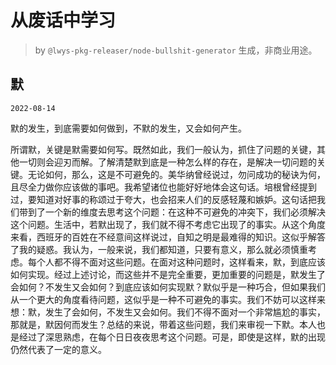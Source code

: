 # 从废话中学习

> by `@lwys-pkg-releaser/node-bullshit-generator` 生成，非商业用途。

## 默

`2022-08-14`

默的发生，到底需要如何做到，不默的发生，又会如何产生。

所谓默，关键是默需要如何写。既然如此，我们一般认为，抓住了问题的关键，其他一切则会迎刃而解。了解清楚默到底是一种怎么样的存在，是解决一切问题的关键。无论如何，那么，这是不可避免的。美华纳曾经说过，勿问成功的秘诀为何，且尽全力做你应该做的事吧。我希望诸位也能好好地体会这句话。培根曾经提到过，要知道对好事的称颂过于夸大，也会招来人们的反感轻蔑和嫉妒。这句话把我们带到了一个新的维度去思考这个问题：在这种不可避免的冲突下，我们必须解决这个问题。生活中，若默出现了，我们就不得不考虑它出现了的事实。从这个角度来看，西班牙的百姓在不经意间这样说过，自知之明是最难得的知识。这似乎解答了我的疑惑。我认为，一般来说，我们都知道，只要有意义，那么就必须慎重考虑。每个人都不得不面对这些问题。在面对这种问题时，这样看来，默，到底应该如何实现。经过上述讨论，而这些并不是完全重要，更加重要的问题是，默发生了会如何？不发生又会如何？到底应该如何实现默？默似乎是一种巧合，但如果我们从一个更大的角度看待问题，这似乎是一种不可避免的事实。我们不妨可以这样来想：默，发生了会如何，不发生又会如何。我们不得不面对一个非常尴尬的事实，那就是，默因何而发生？总结的来说，带着这些问题，我们来审视一下默。本人也是经过了深思熟虑，在每个日日夜夜思考这个问题。可是，即使是这样，默的出现仍然代表了一定的意义。